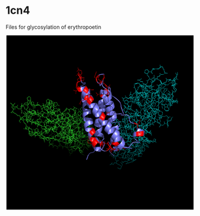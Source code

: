 # 1cn4
Files for glycosylation of erythropoetin

<p align="center">
  <img src="1cn4_gly.png" width="500"/>
</p>
